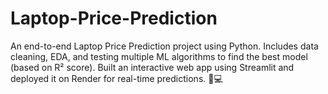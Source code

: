 # Laptop-Price-Prediction
An end-to-end Laptop Price Prediction project using Python. Includes data cleaning, EDA, and testing multiple ML algorithms to find the best model (based on R² score). Built an interactive web app using Streamlit and deployed it on Render for real-time predictions. 🚀💻
